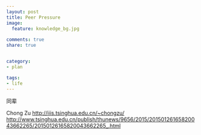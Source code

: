 ```yaml
---
layout: post
title: Peer Pressure
image:
  feature: knowledge_bg.jpg
  
comments: true
share: true


category:
- plan

tags:
- life
---
```


同辈

Chong Zu http://iiis.tsinghua.edu.cn/~chongzu/ http://www.tsinghua.edu.cn/publish/thunews/9656/2015/20150126165820043662265/20150126165820043662265_.html
